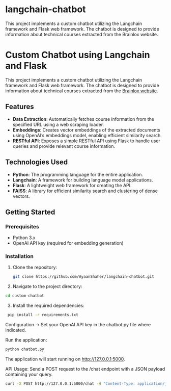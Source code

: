 # langchain-chatbot
This project implements a custom chatbot utilizing the Langchain framework and Flask web framework. The chatbot is designed to provide information about technical courses extracted from the Brainlox website.

# Custom Chatbot using Langchain and Flask

This project implements a custom chatbot utilizing the Langchain framework and Flask web framework. The chatbot is designed to provide information about technical courses extracted from the [Brainlox website](https://brainlox.com/courses/category/technical).

## Features

- **Data Extraction**: Automatically fetches course information from the specified URL using a web scraping loader.
- **Embeddings**: Creates vector embeddings of the extracted documents using OpenAI’s embeddings model, enabling efficient similarity search.
- **RESTful API**: Exposes a simple RESTful API using Flask to handle user queries and provide relevant course information.

## Technologies Used

- **Python**: The programming language for the entire application.
- **Langchain**: A framework for building language model applications.
- **Flask**: A lightweight web framework for creating the API.
- **FAISS**: A library for efficient similarity search and clustering of dense vectors.

## Getting Started

### Prerequisites

- Python 3.x
- OpenAI API key (required for embedding generation)

### Installation

1. Clone the repository:

   ```bash
   git clone https://github.com/AyaanShaher/langchain-chatbot.git

2. Navigate to the project directory:

 ```bash
cd custom-chatbot
```


3. Install the required dependencies:
```bash
 pip install -r requirements.txt
```

Configuration
->  Set your OpenAI API key in the chatbot.py file where indicated.

Run the application:
```bash
python chatbot.py
```
The application will start running on http://127.0.0.1:5000.

API Usage:
Send a POST request to the /chat endpoint with a JSON payload containing your query.
```bash
curl -X POST http://127.0.0.1:5000/chat -H "Content-Type: application/json" -d "{\"message\":\"Tell me about technical courses.\"}"
```





